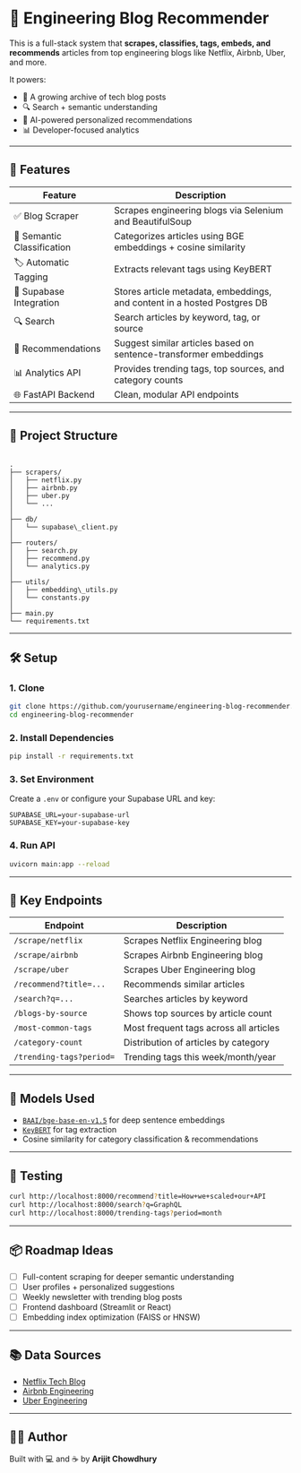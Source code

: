 # 🧠 Engineering Blog Recommender

This is a full-stack system that **scrapes, classifies, tags, embeds, and recommends** articles from top engineering blogs like Netflix, Airbnb, Uber, and more.

It powers:
- 📰 A growing archive of tech blog posts  
- 🔍 Search + semantic understanding  
- 🤖 AI-powered personalized recommendations  
- 📊 Developer-focused analytics

---

## 🚀 Features

| Feature                         | Description                                                                 |
|--------------------------------|-----------------------------------------------------------------------------|
| ✅ Blog Scraper                | Scrapes engineering blogs via Selenium and BeautifulSoup                   |
| 🧠 Semantic Classification     | Categorizes articles using BGE embeddings + cosine similarity               |
| 🏷️ Automatic Tagging          | Extracts relevant tags using KeyBERT                                        |
| 🔐 Supabase Integration        | Stores article metadata, embeddings, and content in a hosted Postgres DB   |
| 🔍 Search                      | Search articles by keyword, tag, or source                                  |
| 🤖 Recommendations            | Suggest similar articles based on sentence-transformer embeddings           |
| 📊 Analytics API               | Provides trending tags, top sources, and category counts                    |
| 🌐 FastAPI Backend             | Clean, modular API endpoints                                                |

---

## 🧩 Project Structure

```

.
├── scrapers/
│   ├── netflix.py
│   ├── airbnb.py
│   ├── uber.py
│   └── ...
│
├── db/
│   └── supabase\_client.py
│
├── routers/
│   ├── search.py
│   ├── recommend.py
│   └── analytics.py
│
├── utils/
│   ├── embedding\_utils.py
│   └── constants.py
│
├── main.py
└── requirements.txt

````

---

## 🛠️ Setup

### 1. Clone

```bash
git clone https://github.com/yourusername/engineering-blog-recommender.git
cd engineering-blog-recommender
````

### 2. Install Dependencies

```bash
pip install -r requirements.txt
```

### 3. Set Environment

Create a `.env` or configure your Supabase URL and key:

```env
SUPABASE_URL=your-supabase-url
SUPABASE_KEY=your-supabase-key
```

### 4. Run API

```bash
uvicorn main:app --reload
```

---

## 🔌 Key Endpoints

| Endpoint                 | Description                            |
| ------------------------ | -------------------------------------- |
| `/scrape/netflix`        | Scrapes Netflix Engineering blog       |
| `/scrape/airbnb`         | Scrapes Airbnb Engineering blog        |
| `/scrape/uber`           | Scrapes Uber Engineering blog          |
| `/recommend?title=...`   | Recommends similar articles            |
| `/search?q=...`          | Searches articles by keyword           |
| `/blogs-by-source`       | Shows top sources by article count     |
| `/most-common-tags`      | Most frequent tags across all articles |
| `/category-count`        | Distribution of articles by category   |
| `/trending-tags?period=` | Trending tags this week/month/year     |

---

## 🤖 Models Used

* [`BAAI/bge-base-en-v1.5`](https://huggingface.co/BAAI/bge-base-en-v1.5) for deep sentence embeddings
* [`KeyBERT`](https://github.com/MaartenGr/KeyBERT) for tag extraction
* Cosine similarity for category classification & recommendations

---

## 🧪 Testing

```bash
curl http://localhost:8000/recommend?title=How+we+scaled+our+API
curl http://localhost:8000/search?q=GraphQL
curl http://localhost:8000/trending-tags?period=month
```

---

## 📦 Roadmap Ideas

* [ ] Full-content scraping for deeper semantic understanding
* [ ] User profiles + personalized suggestions
* [ ] Weekly newsletter with trending blog posts
* [ ] Frontend dashboard (Streamlit or React)
* [ ] Embedding index optimization (FAISS or HNSW)

---

## 📚 Data Sources

* [Netflix Tech Blog](https://netflixtechblog.com/)
* [Airbnb Engineering](https://medium.com/airbnb-engineering)
* [Uber Engineering](https://www.uber.com/blog/engineering/)

---

## 🧑‍💻 Author

Built with 💻 and ☕ by **Arijit Chowdhury**
